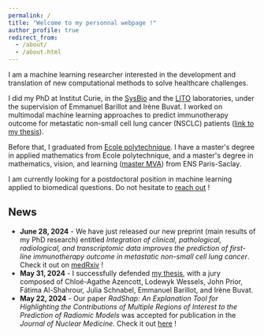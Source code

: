 ```yaml
---
permalink: /
title: "Welcome to my personnal webpage !"
author_profile: true
redirect_from: 
  - /about/
  - /about.html
---
```


I am a machine learning researcher interested in the development and translation of new computational methods to solve healthcare challenges.

I did my PhD at Institut Curie, in the [SysBio](https://institut-curie.org/team/barillot) and the [LITO](https://www.lito-web.fr/en/) laboratories, under the supervision of Emmanuel Barillot and Irène Buvat. I worked on multimodal machine learning approaches to predict immunotherapy outcome for metastatic non-small cell lung cancer (NSCLC) patients ([link to my thesis](https://theses.hal.science/tel-04708324)).

Before that, I graduated from [Ecole polytechnique](https://programmes.polytechnique.edu/en/ingenieur-polytechnicien-program/ingenieur-polytechnicien-program). I have a master's degree in applied mathematics from Ecole polytechnique, and a master's degree in mathematics, vision, and learning ([master MVA](https://www.master-mva.com/)) from ENS Paris-Saclay.

I am currently looking for a postdoctoral position in machine learning applied to biomedical questions. Do not hesitate to <a href="mailto:nicolas.captier[at]curie.fr">reach out</a> !


News
----

* **June 28, 2024** - We have just released our new preprint (main results of my PhD research) entitled *Integration of clinical, pathological, radiological, and transcriptomic data improves the prediction of first-line immunotherapy outcome in metastatic non-small cell lung cancer*. Check it out on [medRxiv](https://doi.org/10.1101/2024.06.27.24309583) !
* **May 31, 2024** - I successfully defended [my thesis](https://theses.hal.science/tel-04708324), with a jury composed of Chloé-Agathe Azencott, Lodewyk Wessels, John Prior, Fátima Al-Shahrour, Julia Schnabel, Emmanuel Barillot, and Irène Buvat.
* **May 22, 2024** - Our paper *RadShap: An Explanation Tool for Highlighting the Contributions of Multiple Regions of Interest to the Prediction of Radiomic Models* was accepted for publication in the *Journal of Nuclear Medicine*. Check it out [here](https://doi.org/10.2967/jnumed.124.267434) !